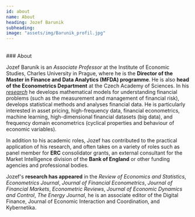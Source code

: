 ```yaml
---
id: about
name: About
heading: Jozef Barunik
subheading:
image: "assets/img/Barunik_profil.jpg"
---
```


<br/>
### About
<br/>

Jozef Baruník is an *Associate Professor* at the Institute of Economic Studies, Charles University in Prague, where he is the **Director of the Master in Finance and Data Analytics (MFDA) programme**. He is also **head of the Econometrics Department** at the Czech Academy of Sciences. In his [*research*](#/features/03-publications) he develops mathematical models for understanding financial problems (such as the measurement and management of financial risk), develops statistical methods and analyses financial data. He is particularly interested in asset pricing, high-frequency data, financial econometrics, machine learning, high-dimensional financial datasets (big data), and frequency domain econometrics (cyclical properties and behaviour of economic variables).

In addition to his academic roles, Jozef has contributed to the practical application of his research, and often takes on a variety of roles such as panel member for **ERC** consolidator grants, an external consultant for the Market Intelligence division of the **Bank of England** or other funding agencies and professional bodies.

Jozef's **research has appeared** in the *Review of Economics and Statistics*, *Econometrics Journal*, *Journal of Financial Econometrics*, *Journal of Financial Markets*, *Econometric Reviews*, *Journal of Economic Dynamics and Control*, *The Energy Journal*,  he is an associate editor of the Digital Finance, Journal of Economic Interaction and Coordination, and Kybernetika.

<br/>

<a href="https://www.utia.cas.cz/files/Barunik_cv_2023.pdf" target="blank">
  <i class="ai ai-cv-square ai-2x"></i></a>
<a href="https://scholar.google.com/citations?user=3sJOQAsAAAAJ&hl=en&authuser=1" target="blank">
  <i class="ai ai-google-scholar-square ai-2x"></i></a>
